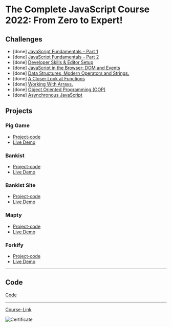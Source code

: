 # The Complete JavaScript Course 2022: From Zero to Expert!

## Challenges

- [done] [JavaScript Fundamentals – Part 1 ](./Challenges/JavaScript%20Fundamentals%20%E2%80%93%20Part%201/)
- [done] [JavaScript Fundamentals – Part 2](./Challenges/JavaScript%20Fundamentals%20%E2%80%93%20Part%202/)
- [done] [Developer Skills & Editor Setup ](./Challenges/Developer%20Skills%20%26%20Editor%20Setup/)
- [done] [JavaScript in the Browser: DOM and Events](./Challenges/JavaScript%20in%20the%20Browser%20DOM%20and%20Events/)
- [done] [Data Structures, Modern Operators and Strings.](./Challenges/Data%20Structures%2C%20Modern%20Operators%20and%20Strings/)
- [done] [A Closer Look at Functions](./Challenges/A%20Closer%20Look%20at%20Functions/)
- [done] [Working With Arrays.](./Challenges/Working%20With%20Arrays/)
- [done] [Object Oriented Programming (OOP)](<./Challenges/Object%20Oriented%20Programming%20(OOP)/>)
- [done] [Asynchronous JavaScript](./Challenges/Asynchronous%20JavaScript/)

## Projects

### Pig Game

- [Project-code](./Projects/Pig-Game)
- [Live Demo](https://dazzling-blancmange-e76d48.netlify.app/)

### Bankist

- [Project-code](./Projects/Bankist)
- [Live Demo](https://inquisitive-longma-c4b500.netlify.app/)

### Bankist Site

- [Project-code](./Projects/Bankist-Site)
- [Live Demo](https://phenomenal-torte-0ee86e.netlify.app/)

### Mapty

- [Project-code](./Projects/Mapty)
- [Live Demo](https://moonlit-yeot-745733.netlify.app/)

### Forkify

- [Project-code](./Projects/Forkify)
- [Live Demo]()

---

## Code

[Code](Code)

---

[Course-Link](https://www.udemy.com/course/the-complete-javascript-course/)<br>

![Certificate](https://via.placeholder.com/468x300?text=Certificate+Here)
